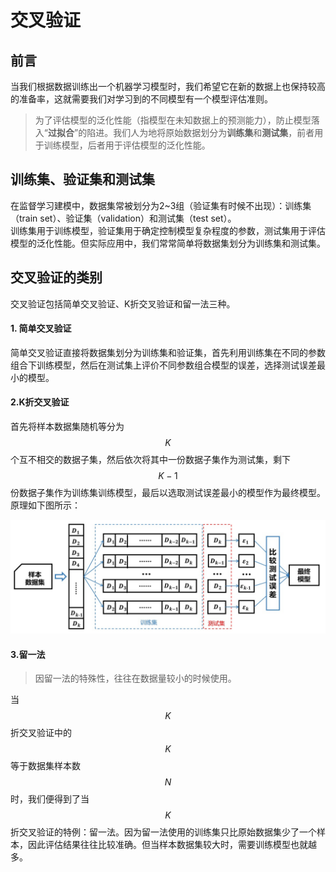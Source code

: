 # 交叉验证

## 前言
当我们根据数据训练出一个机器学习模型时，我们希望它在新的数据上也保持较高的准备率，这就需要我们对学习到的不同模型有一个模型评估准则。

> 为了评估模型的泛化性能（指模型在未知数据上的预测能力），防止模型落入“**过拟合**”的陷进。我们人为地将原始数据划分为**训练集**和**测试集**，前者用于训练模型，后者用于评估模型的泛化性能。

## 训练集、验证集和测试集
在监督学习建模中，数据集常被划分为2~3组（验证集有时候不出现）：训练集（train set）、验证集（validation）和测试集（test set）。  
训练集用于训练模型，验证集用于确定控制模型复杂程度的参数，测试集用于评估模型的泛化性能。但实际应用中，我们常常简单将数据集划分为训练集和测试集。

## 交叉验证的类别
交叉验证包括简单交叉验证、K折交叉验证和留一法三种。

#### 1. 简单交叉验证
简单交叉验证直接将数据集划分为训练集和验证集，首先利用训练集在不同的参数组合下训练模型，然后在测试集上评价不同参数组合模型的误差，选择测试误差最小的模型。

#### 2.K折交叉验证
首先将样本数据集随机等分为$$K$$个互不相交的数据子集，然后依次将其中一份数据子集作为测试集，剩下$$K-1$$份数据子集作为训练集训练模型，最后以选取测试误差最小的模型作为最终模型。原理如下图所示：

![](image/5e31d24d2fb38b8c3cedd414.jpg)

#### 3.留一法

> 因留一法的特殊性，往往在数据量较小的时候使用。

当$$K$$折交叉验证中的$$K$$等于数据集样本数$$N$$时，我们便得到了当$$K$$折交叉验证的特例：留一法。因为留一法使用的训练集只比原始数据集少了一个样本，因此评估结果往往比较准确。但当样本数据集较大时，需要训练模型也就越多。

